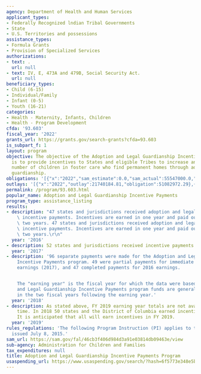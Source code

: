 ```yaml
---
agency: Department of Health and Human Services
applicant_types:
- Federally Recognized lndian Tribal Governments
- State
- U.S. Territories and possessions
assistance_types:
- Formula Grants
- Provision of Specialized Services
authorizations:
- text: .
  url: null
- text: IV, E, 473A and 479B, Social Security Act.
  url: null
beneficiary_types:
- Child (6-15)
- Individual/Family
- Infant (0-5)
- Youth (16-21)
categories:
- Health - Maternity, Infants, Children
- Health - Program Development
cfda: '93.603'
fiscal_year: '2022'
grants_url: https://grants.gov/search-grants?cfda=93.603
is_subpart_f: 1
layout: program
objective: The objective of the Adoption and Legal Guardianship Incentives program
  is to provide incentives to States and eligible Tribes to increase annually the
  number of children in foster care who find permanent homes through adoption or legal
  guardianship.
obligations: '[{"x":"2022","sam_estimate":0.0,"sam_actual":55547000.0,"usa_spending_actual":49230278.05},{"x":"2023","sam_estimate":117992262.0,"sam_actual":0.0,"usa_spending_actual":36497898.97},{"x":"2024","sam_estimate":75000000.0,"sam_actual":0.0,"usa_spending_actual":54118117.75}]'
outlays: '[{"x":"2022","outlay":21740184.81,"obligation":51082972.29},{"x":"2023","outlay":3203818.2,"obligation":42444349.88},{"x":"2024","outlay":0.0,"obligation":68557500.0}]'
permalink: /program/93.603.html
popular_name: Adoption and Legal Guardianship Incentive Payments
program_type: assistance_listing
results:
- description: "47 states and jurisdictions received adoption and legal guardianship\
    \ incentive payments. Incentives are earned in one year and paid out in the following\
    \ two years. 47 states and jurisdictions received adoption and legal guardianship\
    \ incentive payments. Incentives are earned in one year and paid out in the following\
    \ two years.\r\n"
  year: '2016'
- description: 52 states and jurisdictions received incentive payments.
  year: '2017'
- description: '96 separate payments were made for the Adoption and Legal Guardianship
    Incentive Payments program. 49 were partial payments for immediate prior-year
    earnings (2017), and 47 completed payments for 2016 earnings.


    The "earning year" is the fiscal year for which the data were based. Adoption
    and Legal Guardianship Incentive Payments program funds are generally awarded
    in the two fiscal years following the earning year.'
  year: '2018'
- description: As stated above, FY 2019 earning year totals are not available at this
    time. In 2018 50 states and the District of Columbia earned incentive payments.
    It is anticipated that all will earn incentives in FY 2019.
  year: '2019'
rules_regulations: 'The following Program Instruction (PI) applies to this program:  ACYF-CB-PI-15-08,
  issued July 8, 2015.'
sam_url: https://sam.gov/fal/46cb3f406d984d3a91e03814db09463e/view
sub-agency: Administration for Children and Families
tax_expenditures: null
title: Adoption and Legal Guardianship Incentive Payments Program
usaspending_url: https://www.usaspending.gov/search/?hash=6f5773e348e5bf8867894a372aef0ea8
---
```

